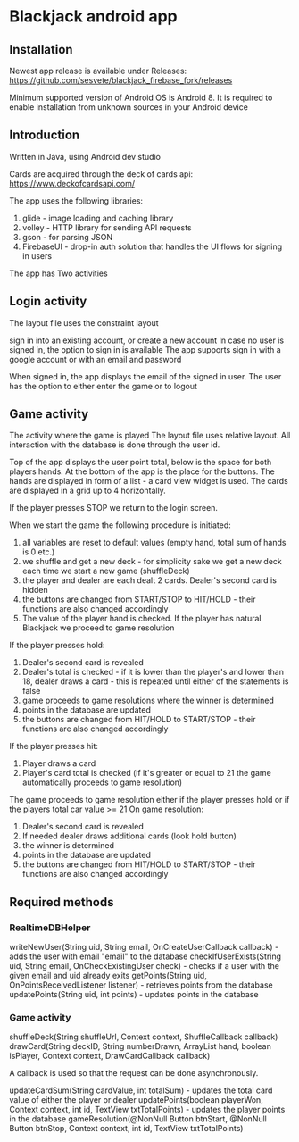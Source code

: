 # Blackjack android app

## Installation
Newest app release is available under Releases:
https://github.com/sesvete/blackjack_firebase_fork/releases

Minimum supported version of Android OS is Android 8.
It is required to enable installation from unknown sources in your Android device

## Introduction

Written in Java, using Android dev studio

Cards are acquired through the deck of cards api:
https://www.deckofcardsapi.com/

The app uses the following libraries:
1) glide - image loading and caching library
2) volley - HTTP library for sending API requests
3) gson - for parsing JSON
4) FirebaseUI - drop-in auth solution that handles the UI flows for signing in users

The app has Two activities

## Login activity
The layout file uses the constraint layout

sign in into an existing account, or create a new account
In case no user is signed in, the option to sign in is available
The app supports sign in with a google account or with an email and password

When signed in, the app displays the email of the signed in user.
The user has the option to either enter the game or to logout 

## Game activity

The activity where the game is played
The layout file uses relative layout.
All interaction with the database is done through the user id.

Top of the app displays the user point total, below is the space for both players hands. At the bottom of the app is the place for the buttons.
The hands are displayed in form of a list - a card view widget is used.
The cards are displayed in a grid up to 4 horizontally.

If the player presses STOP we return to the login screen.

When we start the game the following procedure is initiated:
1) all variables are reset to default values (empty hand, total sum of hands is 0 etc.)
2) we shuffle and get a new deck - for simplicity sake we get a new deck each time we start a new game (shuffleDeck)
3) the player and dealer are each dealt 2 cards. Dealer's second card is hidden
4) the buttons are changed from START/STOP to HIT/HOLD - their functions are also changed accordingly
5) The value of the player hand is checked. If the player has natural Blackjack we proceed to game resolution

If the player presses hold:
1) Dealer's second card is revealed
2) Dealer's total is checked - if it is lower than the player's and lower than 18, dealer draws a card - this is repeated until either of the statements is false
3) game proceeds to game resolutions where the winner is determined
4) points in the database are updated
5) the buttons are changed from HIT/HOLD to START/STOP - their functions are also changed accordingly

If the player presses hit:
1) Player draws a card
2) Player's card total is checked (if it's greater or equal to 21 the game automatically proceeds to game resolution)

The game proceeds to game resolution either if the player presses hold or if the players total car value >= 21
On game resolution:
1) Dealer's second card is revealed
2) If needed dealer draws additional cards (look hold button)
3) the winner is determined
4) points in the database are updated
5) the buttons are changed from HIT/HOLD to START/STOP - their functions are also changed accordingly

## Required methods

### RealtimeDBHelper
writeNewUser(String uid, String email, OnCreateUserCallback callback) - adds the user with email "email" to the database
checkIfUserExists(String uid, String email, OnCheckExistingUser check) - checks if a user with the given email and uid already exits
getPoints(String uid, OnPointsReceivedListener listener) - retrieves points from the database
updatePoints(String uid, int points) - updates points in the database

### Game activity
shuffleDeck(String shuffleUrl, Context context, ShuffleCallback callback)
drawCard(String deckID, String numberDrawn, ArrayList<Card> hand, boolean isPlayer, Context context, DrawCardCallback callback)

A callback is used so that the request can be done asynchronously.

updateCardSum(String cardValue, int totalSum) - updates the total card value of either the player or dealer
updatePoints(boolean playerWon, Context context, int id, TextView txtTotalPoints) - updates the player points in the database
gameResolution(@NonNull Button btnStart, @NonNull Button btnStop, Context context, int id, TextView txtTotalPoints)
